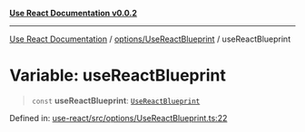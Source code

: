 [**Use React Documentation v0.0.2**](../../../README.md)

***

[Use React Documentation](../../../modules.md) / [options/UseReactBlueprint](../README.md) / useReactBlueprint

# Variable: useReactBlueprint

> `const` **useReactBlueprint**: [`UseReactBlueprint`](../interfaces/UseReactBlueprint.md)

Defined in: [use-react/src/options/UseReactBlueprint.ts:22](https://github.com/stonemjs/use-react/blob/48b0fa89405b138aef5b9a5bc1a85e12108c1404/src/options/UseReactBlueprint.ts#L22)
